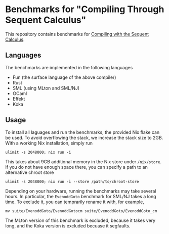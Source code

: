 # Benchmarks for "Compiling Through Sequent Calculus"

This repository contains benchmarks for [Compiling with the Sequent Calculus](https://github.com/ps-tuebingen/sequent-calculus-compiler/).

## Languages

The benchmarks are implemented in the following languages 

* Fun (the surface language of the above compiler)
* Rust
* SML (using MLton and SML/NJ)
* OCaml
* Effekt
* Koka

## Usage

To install all laguages and run the benchmarks, the provided Nix flake can be used.
To avoid overflowing the stack, we increase the stack size to 2GB.
With a working Nix installation, simply run

```
ulimit -s 2048000; nix run -i
```

This takes about 9GB additional memory in the Nix store under `/nix/store`.
If you do not have enough space there, you can specify a path to an alternative chroot store

```
ulimit -s 2048000; nix run -i --store /path/to/chroot-store
```

Depending on your hardware, running the benchmarks may take several hours.
In particular, the `EvenoddGoto` benchmark for SML/NJ takes a long time.
To exclude it, you can temprarily rename it with, for example,

```
mv suite/EvenoddGoto/EvenoddGotocm suite/EvenoddGoto/EvenoddGoto_cm
```

The MLton version of this benchmark is excluded, because it takes very long, and the Koka version is excluded becuase it segfaults.
